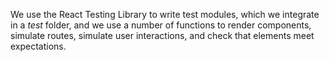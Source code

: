 We use the React Testing Library to write test modules, which we integrate in a _test_ folder, and we use a number of functions to render components, simulate routes, simulate user interactions, and check that elements meet expectations.
